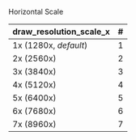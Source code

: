 <!--- This file is a snippet --->
Horizontal Scale

|**draw_resolution_scale_x**|**#**|
|:--------------------------|:---:|
| 1x (1280x, *default*)     |  1  |
| 2x (2560x)                |  2  |
| 3x (3840x)                |  3  |
| 4x (5120x)                |  4  |
| 5x (6400x)                |  5  |
| 6x (7680x)                |  6  |
| 7x (8960x)                |  7  |
